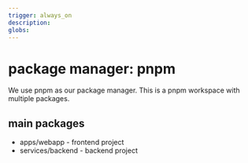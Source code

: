 ```yaml
---
trigger: always_on
description: 
globs: 
---
```

# package manager: pnpm
We use pnpm as our package manager. This is a pnpm workspace with multiple packages.

## main packages
- apps/webapp - frontend project
- services/backend - backend project
